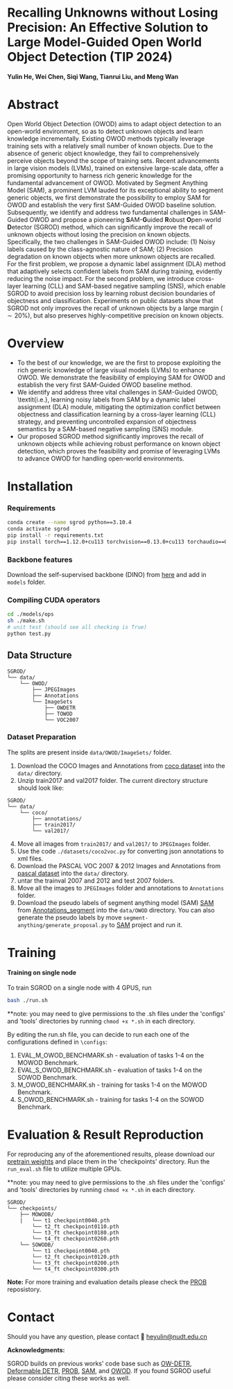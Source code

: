 # Recalling Unknowns without Losing Precision: An Effective Solution to Large Model-Guided Open World Object Detection (TIP 2024)

<!-- [`Paper`](https://arxiv.org/abs/2212.01424)  -->

#### Yulin He, Wei Chen, Siqi Wang, Tianrui Liu, and Meng Wan


# Abstract

Open World Object Detection (OWOD) aims to adapt object detection to an open-world environment, so as to detect unknown objects and learn knowledge incrementally.  Existing OWOD methods typically leverage training sets with a relatively small number of known objects. Due to the absence of generic object knowledge, they fail to comprehensively perceive objects beyond the scope of training sets. Recent advancements in large vision models (LVMs), trained on extensive large-scale data, offer a promising opportunity to harness rich generic knowledge for the fundamental advancement of OWOD.  Motivated by Segment Anything Model (SAM), a prominent LVM lauded for its exceptional ability to segment generic objects, we first demonstrate the possibility to employ SAM for OWOD and establish the very first SAM-Guided OWOD baseline solution. Subsequently, we identify and address two fundamental challenges in SAM-Guided OWOD and propose a pioneering **S**AM-**G**uided **R**obust **O**pen-world **D**etector (SGROD) method, which can significantly improve the recall of unknown objects without losing the precision on known objects. Specifically, the two challenges in SAM-Guided OWOD include:
(1) Noisy labels caused by the class-agnostic nature of SAM;
(2) Precision degradation on known objects when more unknown objects are recalled.
For the first problem, we propose a dynamic label assignment (DLA) method that adaptively selects confident labels from SAM during training, evidently reducing the noise impact.
For the second problem, we introduce cross-layer learning (CLL) and SAM-based negative sampling (SNS), which enable SGROD to avoid precision loss by learning robust decision boundaries of objectness and classification.
Experiments on public datasets show that SGROD not only improves the recall of unknown objects by a large margin ($\sim 20$\%), but also preserves highly-competitive precision on known objects.

# Overview

- To the best of our knowledge, we are the first to propose exploiting the rich generic knowledge of large visual models (LVMs) to enhance OWOD. We demonstrate the feasibility of employing SAM for OWOD and establish the very first SAM-Guided OWOD baseline method.
- We identify and address three vital challenges in SAM-Guided OWOD, \textit{i.e.}, learning noisy labels from SAM by a dynamic label assignment (DLA) module, mitigating the optimization conflict between objectness and classification learning by a cross-layer learning (CLL) strategy, and preventing uncontrolled expansion of objectness semantics by a SAM-based negative sampling (SNS) module.
- Our proposed SGROD method significantly improves the recall of unknown objects while achieving robust performance on known object detection, which proves the feasibility and promise of leveraging LVMs to advance OWOD for handling open-world environments.

# Installation

### Requirements

```bash
conda create --name sgrod python==3.10.4
conda activate sgrod
pip install -r requirements.txt
pip install torch==1.12.0+cu113 torchvision==0.13.0+cu113 torchaudio==0.12.0 --extra-index-url https://download.pytorch.org/whl/cu113
```

### Backbone features

Download the self-supervised backbone (DINO) from [here](https://dl.fbaipublicfiles.com/dino/dino_resnet50_pretrain/dino_resnet50_pretrain.pth) and add in `models` folder.

### Compiling CUDA operators
```bash
cd ./models/ops
sh ./make.sh
# unit test (should see all checking is True)
python test.py
```




## Data Structure

```
SGROD/
└── data/
    └── OWOD/
        ├── JPEGImages
        ├── Annotations
        └── ImageSets
            ├── OWDETR
            ├── TOWOD
            └── VOC2007
```

### Dataset Preparation

The splits are present inside `data/OWOD/ImageSets/` folder.
1. Download the COCO Images and Annotations from [coco dataset](https://cocodataset.org/#download) into the `data/` directory.
2. Unzip train2017 and val2017 folder. The current directory structure should look like:
```
SGROD/
└── data/
    └── coco/
        ├── annotations/
        ├── train2017/
        └── val2017/
```
4. Move all images from `train2017/` and `val2017/` to `JPEGImages` folder.
5. Use the code `./datasets/coco2voc.py` for converting json annotations to xml files.
6. Download the PASCAL VOC 2007 & 2012 Images and Annotations from [pascal dataset](http://host.robots.ox.ac.uk/pascal/VOC/) into the `data/` directory.
7. untar the trainval 2007 and 2012 and test 2007 folders.
8. Move all the images to `JPEGImages` folder and annotations to `Annotations` folder. 
9. Download the pseudo labels of segment anything model (SAM) [SAM](https://github.com/facebookresearch/segment-anything) from [Annotations_segment](https://drive.google.com/file/d/1yT8nmarUmdcLDMB5IB-s1o6isdUk_Jsh/) into the `data/OWOD` directory.
You can also generate the pseudo labels by move `segment-anything/generate_proposal.py` to [SAM](https://github.com/facebookresearch/segment-anything) project and run it.

# Training

#### Training on single node

To train SGROD on a single node with 4 GPUS, run
```bash
bash ./run.sh
```
**note: you may need to give permissions to the .sh files under the 'configs' and 'tools' directories by running `chmod +x *.sh` in each directory.

By editing the run.sh file, you can decide to run each one of the configurations defined in ``\configs``:

1. EVAL_M_OWOD_BENCHMARK.sh - evaluation of tasks 1-4 on the MOWOD Benchmark.
2. EVAL_S_OWOD_BENCHMARK.sh - evaluation of tasks 1-4 on the SOWOD Benchmark. 
3. M_OWOD_BENCHMARK.sh - training for tasks 1-4 on the MOWOD Benchmark.
5. S_OWOD_BENCHMARK.sh - training for tasks 1-4 on the SOWOD Benchmark.




# Evaluation & Result Reproduction

For reproducing any of the aforementioned results, please download our [pretrain weights](https://drive.google.com/file/d/177wiKq19uxn9g42C9Z06Q7-n00uhuaca) and place them in the 
'checkpoints' directory. Run the `run_eval.sh` file to utilize multiple GPUs.

**note: you may need to give permissions to the .sh files under the 'configs' and 'tools' directories by running `chmod +x *.sh` in each directory.


```
SGROD/
└── checkpoints/
    ├── MOWODB/
    |   └── t1 checkpoint0040.pth
        └── t2_ft checkpoint0110.pth
        └── t3_ft checkpoint0180.pth
        └── t4_ft checkpoint0260.pth
    └── SOWODB/
        └── t1 checkpoint0040.pth
        └── t2_ft checkpoint0120.pth
        └── t3_ft checkpoint0200.pth
        └── t4_ft checkpoint0300.pth
```


**Note:**
For more training and evaluation details please check the [PROB](https://github.com/orrzohar/PROB) reposistory.




<!-- # Citation

If you use PROB, please consider citing:

```
@misc{zohar2022prob,
  author = {Zohar, Orr and Wang, Kuan-Chieh and Yeung, Serena},
  title = {PROB: Probabilistic Objectness for Open World Object Detection},
  publisher = {arXiv},
  year = {2022}
}
``` -->

# Contact

Should you have any question, please contact :e-mail: heyulin@nudt.edu.cn

**Acknowledgments:**

SGROD builds on previous works' code base such as [OW-DETR](https://github.com/akshitac8/OW-DETR), [Deformable DETR](https://github.com/fundamentalvision/Deformable-DETR), [PROB](https://github.com/orrzohar/PROB), [SAM](https://github.com/facebookresearch/segment-anything.git), and [OWOD](https://github.com/JosephKJ/OWOD). If you found SGROD useful please consider citing these works as well.

